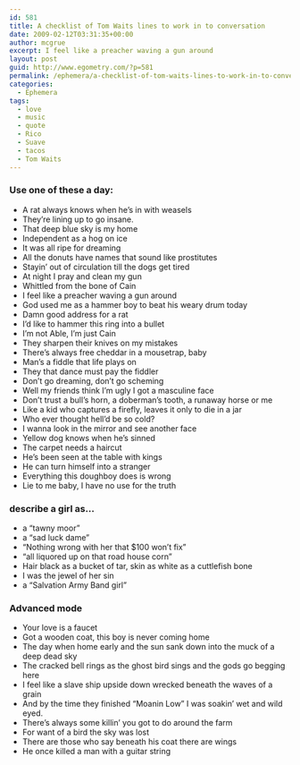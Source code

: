 ```yaml
---
id: 581
title: A checklist of Tom Waits lines to work in to conversation
date: 2009-02-12T03:31:35+00:00
author: mcgrue
excerpt: I feel like a preacher waving a gun around
layout: post
guid: http://www.egometry.com/?p=581
permalink: /ephemera/a-checklist-of-tom-waits-lines-to-work-in-to-conversation/
categories:
  - Ephemera
tags:
  - love
  - music
  - quote
  - Rico
  - Suave
  - tacos
  - Tom Waits
---
```

### Use one of these a day:

  * A rat always knows when he&#8217;s in with weasels
  * They&#8217;re lining up to go insane.
  * That deep blue sky is my home
  * Independent as a hog on ice
  * It was all ripe for dreaming
  * All the donuts have names that sound like prostitutes
  * Stayin&#8217; out of circulation till the dogs get tired
  * At night I pray and clean my gun
  * Whittled from the bone of Cain
  * I feel like a preacher waving a gun around
  * God used me as a hammer boy to beat his weary drum today
  * Damn good address for a rat
  * I&#8217;d like to hammer this ring into a bullet
  * I&#8217;m not Able, I&#8217;m just Cain
  * They sharpen their knives on my mistakes
  * There&#8217;s always free cheddar in a mousetrap, baby
  * Man&#8217;s a fiddle that life plays on
  * They that dance must pay the fiddler
  * Don&#8217;t go dreaming, don&#8217;t go scheming
  * Well my friends think I&#8217;m ugly I got a masculine face
  * Don&#8217;t trust a bull&#8217;s horn, a doberman&#8217;s tooth, a runaway horse or me
  * Like a kid who captures a firefly, leaves it only to die in a jar
  * Who ever thought hell&#8217;d be so cold?
  * I wanna look in the mirror and see another face
  * Yellow dog knows when he&#8217;s sinned
  * The carpet needs a haircut
  * He&#8217;s been seen at the table with kings
  * He can turn himself into a stranger
  * Everything this doughboy does is wrong
  * Lie to me baby, I have no use for the truth

### describe a girl as&#8230;

  * a &#8220;tawny moor&#8221;
  * a &#8220;sad luck dame&#8221;
  * &#8220;Nothing wrong with her that $100 won&#8217;t fix&#8221;
  * &#8220;all liquored up on that road house corn&#8221;
  * Hair black as a bucket of tar, skin as white as a cuttlefish bone
  * I was the jewel of her sin
  * a &#8220;Salvation Army Band girl&#8221;

### Advanced mode

  * Your love is a faucet
  * Got a wooden coat, this boy is never coming home
  * The day when home early and the sun sank down into the muck of a deep dead sky
  * The cracked bell rings as the ghost bird sings and the gods go begging here
  * I feel like a slave ship upside down wrecked beneath the waves of a grain
  * And by the time they finished &#8220;Moanin Low&#8221; I was soakin&#8217; wet and wild eyed.
  * There&#8217;s always some killin&#8217; you got to do around the farm
  * For want of a bird the sky was lost
  * There are those who say beneath his coat there are wings
  * He once killed a man with a guitar string